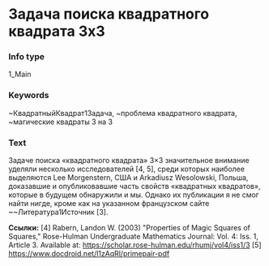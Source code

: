 # Задача поиска квадратного квадрата 3x3
### Info type
1_Main
### Keywords
~КвадратныйКвадрат1Задача, ~проблема квадратного квадрата, ~магические квадраты 3 на 3
### Text
Задаче поиска «квадратного квадрата» 3×3 значительное внимание уделяли несколько исследователей [4, 5], среди которых наиболее выделяются Lee Morgenstern, США и Arkadiusz Wesolowski, Польша, доказавшие и опубликовавшие часть свойств «квадратных квадратов», которые в будущем обнаружили и мы. Однако их публикации я не смог найти нигде, кроме как на указанном французском сайте ~~Литература1Источник [3].

**Ссылки:**
[4] Rabern, Landon W. (2003) "Properties of Magic Squares of Squares," Rose-Hulman Undergraduate Mathematics Journal: Vol. 4: Iss. 1, Article 3. Available at: https://scholar.rose-hulman.edu/rhumj/vol4/iss1/3
[5] https://www.docdroid.net/l1zAqRl/primepair-pdf
```


